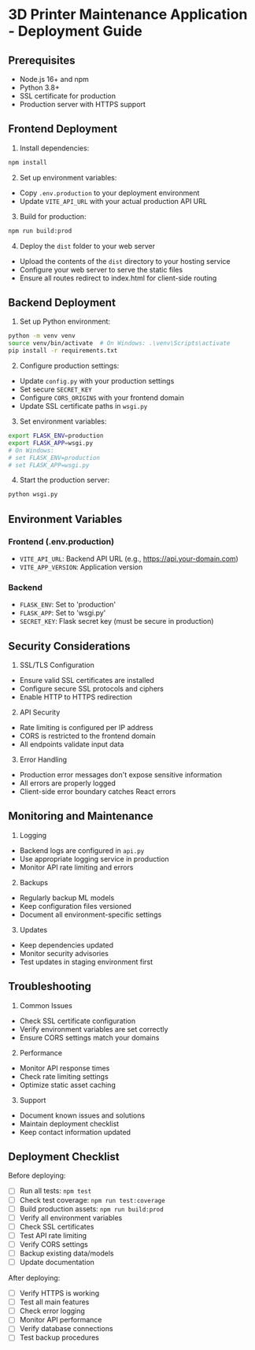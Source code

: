 # 3D Printer Maintenance Application - Deployment Guide

## Prerequisites
- Node.js 16+ and npm
- Python 3.8+
- SSL certificate for production
- Production server with HTTPS support

## Frontend Deployment

1. Install dependencies:
```bash
npm install
```

2. Set up environment variables:
- Copy `.env.production` to your deployment environment
- Update `VITE_API_URL` with your actual production API URL

3. Build for production:
```bash
npm run build:prod
```

4. Deploy the `dist` folder to your web server
- Upload the contents of the `dist` directory to your hosting service
- Configure your web server to serve the static files
- Ensure all routes redirect to index.html for client-side routing

## Backend Deployment

1. Set up Python environment:
```bash
python -m venv venv
source venv/bin/activate  # On Windows: .\venv\Scripts\activate
pip install -r requirements.txt
```

2. Configure production settings:
- Update `config.py` with your production settings
- Set secure `SECRET_KEY`
- Configure `CORS_ORIGINS` with your frontend domain
- Update SSL certificate paths in `wsgi.py`

3. Set environment variables:
```bash
export FLASK_ENV=production
export FLASK_APP=wsgi.py
# On Windows:
# set FLASK_ENV=production
# set FLASK_APP=wsgi.py
```

4. Start the production server:
```bash
python wsgi.py
```

## Environment Variables

### Frontend (.env.production)
- `VITE_API_URL`: Backend API URL (e.g., https://api.your-domain.com)
- `VITE_APP_VERSION`: Application version

### Backend
- `FLASK_ENV`: Set to 'production'
- `FLASK_APP`: Set to 'wsgi.py'
- `SECRET_KEY`: Flask secret key (must be secure in production)

## Security Considerations

1. SSL/TLS Configuration
- Ensure valid SSL certificates are installed
- Configure secure SSL protocols and ciphers
- Enable HTTP to HTTPS redirection

2. API Security
- Rate limiting is configured per IP address
- CORS is restricted to the frontend domain
- All endpoints validate input data

3. Error Handling
- Production error messages don't expose sensitive information
- All errors are properly logged
- Client-side error boundary catches React errors

## Monitoring and Maintenance

1. Logging
- Backend logs are configured in `api.py`
- Use appropriate logging service in production
- Monitor API rate limiting and errors

2. Backups
- Regularly backup ML models
- Keep configuration files versioned
- Document all environment-specific settings

3. Updates
- Keep dependencies updated
- Monitor security advisories
- Test updates in staging environment first

## Troubleshooting

1. Common Issues
- Check SSL certificate configuration
- Verify environment variables are set correctly
- Ensure CORS settings match your domains

2. Performance
- Monitor API response times
- Check rate limiting settings
- Optimize static asset caching

3. Support
- Document known issues and solutions
- Maintain deployment checklist
- Keep contact information updated

## Deployment Checklist

Before deploying:
- [ ] Run all tests: `npm test`
- [ ] Check test coverage: `npm run test:coverage`
- [ ] Build production assets: `npm run build:prod`
- [ ] Verify all environment variables
- [ ] Check SSL certificates
- [ ] Test API rate limiting
- [ ] Verify CORS settings
- [ ] Backup existing data/models
- [ ] Update documentation

After deploying:
- [ ] Verify HTTPS is working
- [ ] Test all main features
- [ ] Check error logging
- [ ] Monitor API performance
- [ ] Verify database connections
- [ ] Test backup procedures
